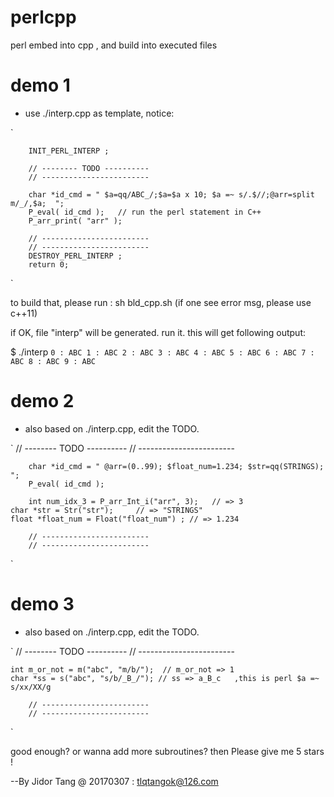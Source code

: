 # perlcpp
perl embed into cpp , and build into executed files

# demo 1 
 - use ./interp.cpp as template, notice:

`

        INIT_PERL_INTERP ;

        // -------- TODO ----------
        // ------------------------

        char *id_cmd = " $a=qq/ABC_/;$a=$a x 10; $a =~ s/.$//;@arr=split m/_/,$a;  ";
        P_eval( id_cmd );	// run the perl statement in C++ 
        P_arr_print( "arr" );

        // ------------------------
        // ------------------------
        DESTROY_PERL_INTERP ;
        return 0;
`

to build that, please run :  sh bld_cpp.sh 
(if one see error msg, please use c++11)

if OK, file "interp" will be generated. run it.
this will get following output:

$ ./interp
`
0 : ABC
1 : ABC
2 : ABC
3 : ABC
4 : ABC
5 : ABC
6 : ABC
7 : ABC
8 : ABC
9 : ABC
`

# demo 2

 - also based on ./interp.cpp, edit the TODO.
 
 `
        // -------- TODO ----------
        // ------------------------

        char *id_cmd = " @arr=(0..99); $float_num=1.234; $str=qq(STRINGS); ";
        P_eval( id_cmd );

        int num_idx_3 = P_arr_Int_i("arr", 3);   // => 3 
	char *str = Str("str"); 	// => "STRINGS"
	float *float_num = Float("float_num") ; // => 1.234 

        // ------------------------
        // ------------------------
`

# demo 3

 - also based on ./interp.cpp, edit the TODO.
 
 `
        // -------- TODO ----------
        // ------------------------

	int m_or_not = m("abc", "m/b/");  // m_or_not => 1 
	char *ss = s("abc", "s/b/_B_/"); // ss => a_B_c   ,this is perl $a =~ s/xx/XX/g

        // ------------------------
        // ------------------------
`


good enough? or wanna add more subroutines?
then Please give me 5 stars ! 

--By Jidor Tang @ 20170307  : tlqtangok@126.com

